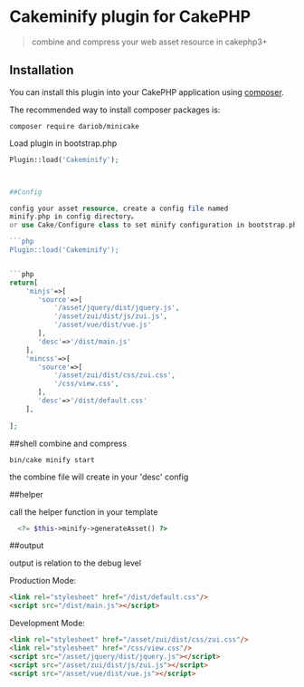 # Cakeminify plugin for CakePHP

>combine and compress your web asset resource in cakephp3+


## Installation

You can install this plugin into your CakePHP application using [composer](http://getcomposer.org).

The recommended way to install composer packages is:

```
composer require dariob/minicake

```

Load plugin in bootstrap.php

```php
Plugin::load('Cakeminify');



##Config

config your asset resource, create a config file named
minify.php in config directory。
or use Cake/Configure class to set minify configuration in bootstrap.php

```php
Plugin::load('Cakeminify');


```php
return[
    'minjs'=>[
       'source'=>[
           '/asset/jquery/dist/jquery.js',
           '/asset/zui/dist/js/zui.js',
           '/asset/vue/dist/vue.js'
       ],
       'desc'=>'/dist/main.js'
    ],
    'mincss'=>[
       'source'=>[
           '/asset/zui/dist/css/zui.css',
           '/css/view.css',
       ],
       'desc'=>'/dist/default.css'
    ],
    
];

```

##shell
combine and compress 

```shell
bin/cake minify start
```

the combine file will create in your 'desc' config


##helper

call the helper function in your template

```php
  <?= $this->minify->generateAsset() ?>
```

##output 

output is relation to the debug level

Production Mode:

```html
<link rel="stylesheet" href="/dist/default.css"/>
<script src="/dist/main.js"></script>
```
Development Mode:

```html
<link rel="stylesheet" href="/asset/zui/dist/css/zui.css"/>
<link rel="stylesheet" href="/css/view.css"/>
<script src="/asset/jquery/dist/jquery.js"></script>
<script src="/asset/zui/dist/js/zui.js"></script>
<script src="/asset/vue/dist/vue.js"></script>
```
